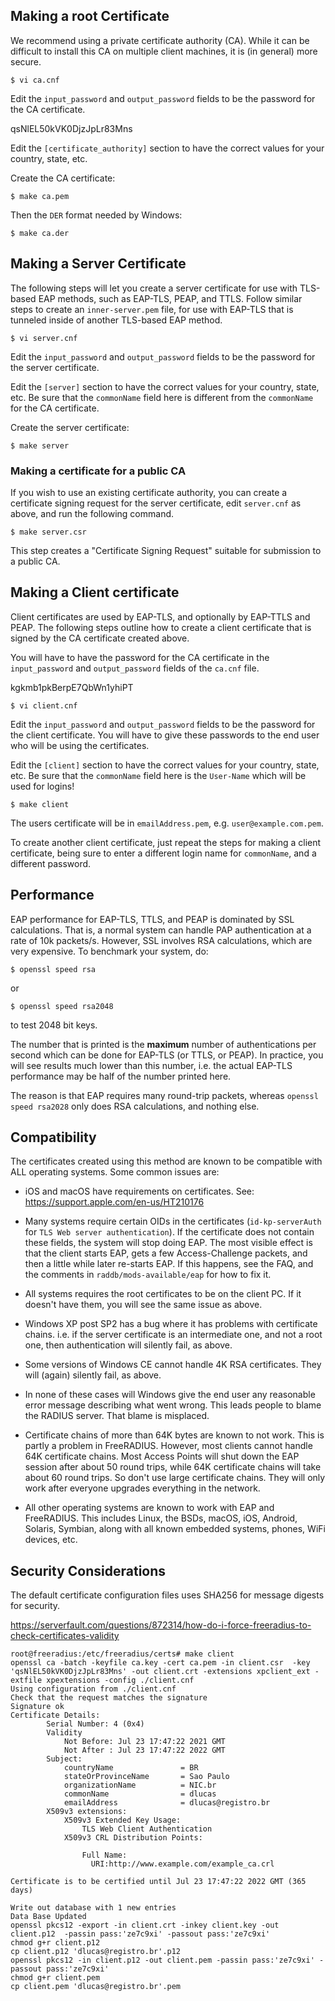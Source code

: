 ## Making a root Certificate

We recommend using a private certificate authority (CA).  While it can be difficult to install this CA on multiple client machines, it is (in general) more secure.

```
$ vi ca.cnf
```

Edit the `input_password` and `output_password` fields to be the password for the CA certificate.

qsNlEL50kVK0DjzJpLr83Mns

Edit the `[certificate_authority]` section to have the correct values for your country, state, etc.

Create the CA certificate:

```
$ make ca.pem
```

Then the `DER` format needed by Windows:

```
$ make ca.der
```



## Making a Server Certificate

The following steps will let you create a server certificate for use with TLS-based EAP methods, such as EAP-TLS, PEAP, and TTLS.  Follow similar steps to create an `inner-server.pem` file, for use with EAP-TLS that is tunneled inside of another TLS-based EAP method.

```
$ vi server.cnf
```

Edit the `input_password` and `output_password` fields to be the password for the server certificate.

Edit the `[server]` section to have the correct values for your country, state, etc.  Be sure that the `commonName` field here is different from the `commonName` for the CA certificate.

Create the server certificate:

```
$ make server
```



### Making a certificate for a public CA

If you wish to use an existing certificate authority, you can create a certificate signing request for the server certificate, edit `server.cnf` as above, and run the following command.

```
$ make server.csr
```

This step creates a "Certificate Signing Request" suitable for submission to a public CA.



## Making a Client certificate

Client certificates are used by EAP-TLS, and optionally by EAP-TTLS and PEAP.  The following steps outline how to create a client certificate that is signed by the CA certificate created above.  

You will have to have the password for the CA certificate in the `input_password` and `output_password` fields of the `ca.cnf` file.

kgkmb1pkBerpE7QbWn1yhiPT

```
$ vi client.cnf
```

Edit the `input_password` and `output_password` fields to be the password for the client certificate.  You will have to give these passwords to the end user who will be using the certificates.

Edit the `[client]` section to have the correct values for your country, state, etc.  Be sure that the `commonName` field here is the `User-Name` which will be used for logins!

```
$ make client
```

The users certificate will be in `emailAddress.pem`, e.g. `user@example.com.pem`.

To create another client certificate, just repeat the steps for making a client certificate, being sure to enter a different login name for `commonName`, and a different password.



## Performance

EAP performance for EAP-TLS, TTLS, and PEAP is dominated by SSL calculations.  That is, a normal system can handle PAP authentication at a rate of 10k packets/s.  However, SSL involves RSA calculations,  which are very expensive.  To benchmark your system, do:

```
$ openssl speed rsa
```

or

```
$ openssl speed rsa2048
```

to test 2048 bit keys.

The number that is printed is the **maximum** number of authentications per second which can be done for EAP-TLS (or TTLS, or PEAP).  In practice, you will see results much lower than this number, i.e. the  actual EAP-TLS performance may be half of the number printed here.

The reason is that EAP requires many round-trip packets, whereas `openssl speed rsa2028` only does RSA calculations, and nothing else.

## Compatibility

The certificates created using this method are known to be compatible with ALL operating systems.  Some common issues are:

* iOS and macOS have requirements on certificates.  See:
  https://support.apple.com/en-us/HT210176

* Many systems require certain OIDs in the certificates (`id-kp-serverAuth` for `TLS Web server authentication`).
  If the certificate does not contain these fields, the system will stop doing EAP.  The most visible effect is that the client starts EAP, gets a few Access-Challenge packets, and then a little 
  while later re-starts EAP.  If this happens, see the FAQ, and the comments in `raddb/mods-available/eap` for how to fix it.
  
* All systems requires the root certificates to be on the client PC. 
  If it doesn't have them, you will see the same issue as above.

* Windows XP post SP2 has a bug where it has problems with certificate chains.  i.e. if the server certificate is an intermediate one, and not a root one, then authentication will silently fail, as above.
  
* Some versions of Windows CE cannot handle 4K RSA certificates. 
  They will (again) silently fail, as above.

* In none of these cases will Windows give the end user any reasonable error message describing what went wrong.  This leads people to blame the RADIUS server.  That blame is misplaced.
  
* Certificate chains of more than 64K bytes are known to not work.
  This is partly a problem in FreeRADIUS.  However, most clients cannot handle 64K certificate chains.  Most Access Points will shut down the EAP session after about 50 round trips, while 64K certificate  chains will take about 60 round trips.  So don't use large certificate chains.  They will only work after everyone upgrades everything in the network.
  
* All other operating systems are known to work with EAP and FreeRADIUS.  This includes Linux, the BSDs, macOS, iOS, Android, Solaris, Symbian, along with all known embedded systems, phones, WiFi devices, etc.



## Security Considerations

The default certificate configuration files uses SHA256 for message digests for security.







https://serverfault.com/questions/872314/how-do-i-force-freeradius-to-check-certificates-validity



```
root@freeradius:/etc/freeradius/certs# make client
openssl ca -batch -keyfile ca.key -cert ca.pem -in client.csr  -key 'qsNlEL50kVK0DjzJpLr83Mns' -out client.crt -extensions xpclient_ext -extfile xpextensions -config ./client.cnf
Using configuration from ./client.cnf
Check that the request matches the signature
Signature ok
Certificate Details:
        Serial Number: 4 (0x4)
        Validity
            Not Before: Jul 23 17:47:22 2021 GMT
            Not After : Jul 23 17:47:22 2022 GMT
        Subject:
            countryName               = BR
            stateOrProvinceName       = Sao Paulo
            organizationName          = NIC.br
            commonName                = dlucas
            emailAddress              = dlucas@registro.br
        X509v3 extensions:
            X509v3 Extended Key Usage: 
                TLS Web Client Authentication
            X509v3 CRL Distribution Points: 

                Full Name:
                  URI:http://www.example.com/example_ca.crl

Certificate is to be certified until Jul 23 17:47:22 2022 GMT (365 days)

Write out database with 1 new entries
Data Base Updated
openssl pkcs12 -export -in client.crt -inkey client.key -out client.p12  -passin pass:'ze7c9xi' -passout pass:'ze7c9xi'
chmod g+r client.p12
cp client.p12 'dlucas@registro.br'.p12
openssl pkcs12 -in client.p12 -out client.pem -passin pass:'ze7c9xi' -passout pass:'ze7c9xi'
chmod g+r client.pem
cp client.pem 'dlucas@registro.br'.pem

```

